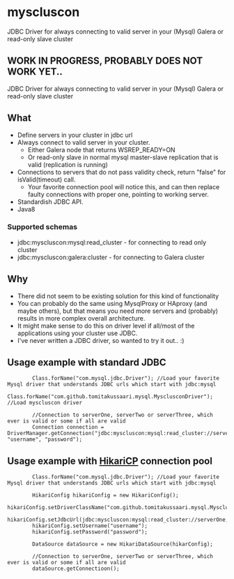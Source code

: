myscluscon 
==========
JDBC Driver for always connecting to valid server in your (Mysql) Galera or read-only slave cluster

## WORK IN PROGRESS, PROBABLY DOES NOT WORK YET..

JDBC Driver for always connecting to valid server in your (Mysql) Galera or read-only slave cluster 

##  What
- Define servers in your cluster in jdbc url
- Always connect to valid server in your cluster.
    - Either Galera node that returns WSREP_READY=ON
    - Or read-only slave in normal mysql master-slave replication that is valid (replication is running)
- Connections to servers that do not pass validity check, return "false" for isValid(timeout) call.
    - Your favorite connection pool will notice this, and can then replace faulty connections with proper one, pointing to working server. 
- Standardish JDBC API.
- Java8

### Supported schemas
- jdbc:myscluscon:mysql:read_cluster - for connecting to read only cluster
- jdbc:myscluscon:galera:cluster - for connecting to Galera cluster
      
## Why
- There did not seem to be existing solution for this kind of functionality
- You can probably do the same using MysqlProxy or HAproxy (and maybe others), but that means you need more servers and (probably) results in more complex overall architecture. 
- It might make sense to do this on driver level if all/most of the applications using your cluster use JDBC.
- I've never written a JDBC driver, so wanted to try it out.. :)      


## Usage example with standard JDBC
        
            Class.forName("com.mysql.jdbc.Driver"); //Load your favorite Mysql driver that understands JDBC urls which start with jdbc:mysql
            Class.forName("com.github.tomitakussaari.mysql.MysclusconDriver"); //Load myscluscon driver
            
            //Connection to serverOne, serverTwo or serverThree, which ever is valid or some if all are valid
            Connection connection = DriverManager.getConnection("jdbc:myscluscon:mysql:read_cluster://serverOne,serverTwo,ServerThree:2134/database", "username", "password");
            

## Usage example with [HikariCP](https://github.com/brettwooldridge/HikariCP) connection pool 
            
            Class.forName("com.mysql.jdbc.Driver"); //Load your favorite Mysql driver that understands JDBC urls which start with jdbc:mysql
             
            HikariConfig hikariConfig = new HikariConfig();
            hikariConfig.setDriverClassName("com.github.tomitakussaari.mysql.MysclusconDriver");
            hikariConfig.setJdbcUrl(jdbc:myscluscon:mysql:read_cluster://serverOne,serverTwo,ServerThree:2134/database);
            hikariConfig.setUsername("username");
            hikariConfig.setPassword("password");
            
            DataSource dataSource = new HikariDataSource(hikarConfig);
            
            //Connection to serverOne, serverTwo or serverThree, which ever is valid or some if all are valid 
            dataSource.getConnectioon(); 
            
